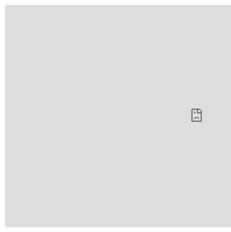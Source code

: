 <iframe width="1280" height="720" src="https://www.youtube.com/embed/KWOs0Waq2TM" title="HACKER une BASE DE DONNÉES, SI FACILE ?! | Les INJECTIONS SQL" frameborder="0" allow="accelerometer; autoplay; clipboard-write; encrypted-media; gyroscope; picture-in-picture; web-share" allowfullscreen></iframe>